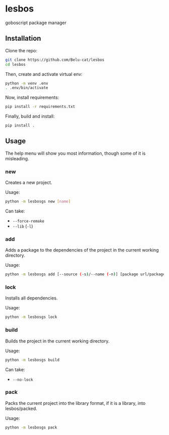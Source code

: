 # lesbos
goboscript package manager

## Installation
Clone the repo:
```bash
git clone https://github.com/Belu-cat/lesbos
cd lesbos
```
Then, create and activate virtual env:
```bash
python -m venv .env
. .env/bin/activate
```
Now, install requirements:
```bash
pip install -r requirements.txt
```
Finally, build and install:
```bash
pip install .
```

## Usage
The help menu will show you most information, though some of it is misleading.

### new
Creates a new project.

Usage:
```bash
python -m lesbosgs new [name]
```

Can take:
- ``--force-remake``
- ``--lib`` (``-l``)

### add
Adds a package to the dependencies of the project in the current working directory.

Usage:
```bash
python -m lesbosgs add [--source (-s)/--name (-n)] [package url/package name] [-v/--version] [version]
```

### lock
Installs all dependencies.

Usage:
```bash
python -m lesbosgs lock
```

### build
Builds the project in the current working directory.

Usage:
```bash
python -m lesbosgs build
```

Can take:
- ``--no-lock``

### pack
Packs the current project into the library format, if it is a library, into lesbos/packed.

Usage:
```bash
python -m lesbosgs pack
```
